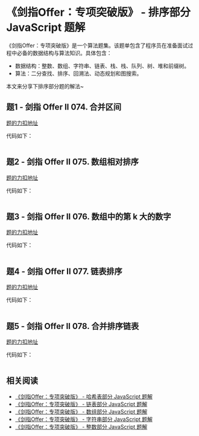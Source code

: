 # 《剑指Offer：专项突破版》 - 排序部分 JavaScript 题解
《剑指Offer：专项突破版》是一个算法题集。该题单包含了程序员在准备面试过程中必备的数据结构与算法知识。具体包含：
- 数据结构：整数、数组、字符串、链表、栈、栈、队列、树、堆和前缀树。
- 算法：二分查找、排序、回溯法、动态规划和图搜索。 

本文来分享下排序部分题的解法~

## 题1 - 剑指 Offer II 074. 合并区间

[题的力扣地址](https://leetcode-cn.com/problems/SsGoHC/)

代码如下：

```js
```

## 题2 - 剑指 Offer II 075. 数组相对排序

[题的力扣地址](https://leetcode-cn.com/problems/0H97ZC/)

代码如下：

```js
```

## 题3 - 剑指 Offer II 076. 数组中的第 k 大的数字

[题的力扣地址](https://leetcode-cn.com/problems/xx4gT2/)

代码如下：

```js
```

## 题4 - 剑指 Offer II 077. 链表排序

[题的力扣地址](https://leetcode-cn.com/problems/7WHec2/)

代码如下：

```js
```

## 题5 - 剑指 Offer II 078. 合并排序链表

[题的力扣地址](https://leetcode-cn.com/problems/vvXgSW/)

代码如下：

```js
```

## 相关阅读
* [《剑指Offer：专项突破版》 - 哈希表部分 JavaScript 题解](https://mp.weixin.qq.com/s/o57JvPCih3YT2cOxvPTSvw)
* [《剑指Offer：专项突破版》 - 链表部分 JavaScript 题解](https://mp.weixin.qq.com/s/IOA1cOa38c4DHcANcQgSKA)
* [《剑指Offer：专项突破版》 - 数组部分 JavaScript 题解](https://mp.weixin.qq.com/s/gU9gDo60IWbuBmoeX4a3gA)
* [《剑指Offer：专项突破版》 - 字符串部分 JavaScript 题解](https://mp.weixin.qq.com/s/aD4sEREM50EF294Mnt7xrw)
* [《剑指Offer：专项突破版》 - 整数部分 JavaScript 题解](https://mp.weixin.qq.com/s/E9wxw1ahtBeCAE_njmIr2Q)